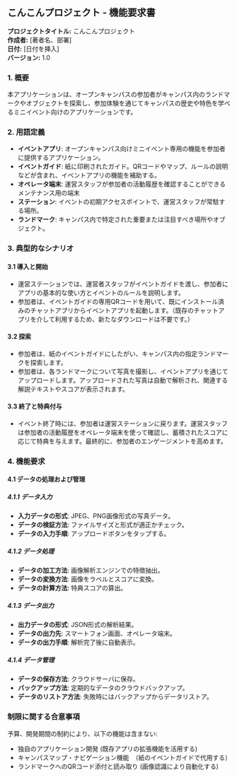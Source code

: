 ## こんこんプロジェクト - 機能要求書

**プロジェクトタイトル:** こんこんプロジェクト  
**作成者:** [著者名、部署]  
**日付:** [日付を挿入]  
**バージョン:** 1.0  

### 1. 概要

本アプリケーションは、オープンキャンパスの参加者がキャンパス内のランドマークやオブジェクトを探索し、参加体験を通じてキャンパスの歴史や特色を学べるミニイベント向けのアプリケーションです。


### 2. 用語定義

- **イベントアプリ**: オープンキャンパス向けミニイベント専用の機能を参加者に提供するアプリケーション。
- **イベントガイド**: 紙に印刷されたガイド。QRコードやマップ、ルールの説明などが含まれ、イベントアプリの機能を補助する。
- **オペレータ端末**: 運営スタッフが参加者の活動履歴を確認することができるメンテナンス用の端末
- **ステーション**: イベントの初期アクセスポイントで、運営スタッフが常駐する場所。
- **ランドマーク**: キャンパス内で特定された重要または注目すべき場所やオブジェクト。

### 3. 典型的なシナリオ

#### 3.1 導入と開始

- 運営ステーションでは、運営者スタッフがイベントガイドを渡し、参加者にアプリの基本的な使い方とイベントのルールを説明します。
- 参加者は、イベントガイドの専用QRコードを用いて、既にインストール済みのチャットアプリからイベントアプリを起動します。（既存のチャットアプリを介して利用するため、新たなダウンロードは不要です。）

#### 3.2 探索

- 参加者は、紙のイベントガイドにしたがい、キャンパス内の指定ランドマークを探索します。
- 参加者は、各ランドマークについて写真を撮影し、イベントアプリを通じてアップロードします。アップロードされた写真は自動で解析され、関連する解説テキストやスコアが表示されます。

#### 3.3 終了と特典付与

- イベント終了時には、参加者は運営ステーションに戻ります。運営スタッフは参加者の活動履歴をオペレータ端末を使って確認し、蓄積されたスコアに応じて特典を与えます。最終的に、参加者のエンゲージメントを高めます。


### 4. 機能要求

#### 4.1 データの処理および管理

##### 4.1.1 データ入力

- **入力データの形式**: JPEG、PNG画像形式の写真データ。
- **データの検証方法**: ファイルサイズと形式が適正かチェック。
- **データの入力手順**: アップロードボタンをタップする。

##### 4.1.2 データ処理

- **データの加工方法**: 画像解析エンジンでの特徴抽出。
- **データの変換方法**: 画像をラベルとスコアに変換。
- **データの計算方法**: 特典スコアの算出。

##### 4.1.3 データ出力

- **出力データの形式**: JSON形式の解析結果。
- **データの出力先**: スマートフォン画面、オペレータ端末。
- **データの出力手順**: 解析完了後に自動表示。

##### 4.1.4 データ管理

- **データの保存方法**: クラウドサーバに保存。
- **バックアップ方法**: 定期的なデータのクラウドバックアップ。
- **データのリストア方法**: 失敗時にはバックアップからデータリストア。

### 制限に関する合意事項

予算、開発期間の制約により、以下の機能は含まない:

- 独自のアプリケーション開発 (既存アプリの拡張機能を活用する)
- キャンパスマップ・ナビゲーション機能　（紙のイベントガイドで代用する）
- ランドマークへのQRコード添付と読み取り (画像認識により自動化する)